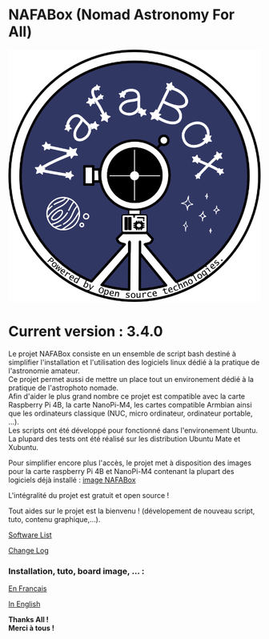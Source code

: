 # NAFABox (Nomad Astronomy For All)

<p align="center">
  <img src="https://github.com/Patrick-81/NAFABox/blob/master/doc/logo.png"?raw=true" alt="NAFABox Logo"/>
</p>

# Current version : **3.4.0**

Le projet NAFABox consiste en un ensemble de script bash destiné à simplifier l'installation et l'utilisation des logiciels linux dédié à la pratique de l'astronomie amateur.   
Ce projet permet aussi de mettre un place tout un environement dédié à la pratique de l'astrophoto nomade.   
Afin d'aider le plus grand nombre ce projet est compatible avec la carte Raspberry Pi 4B, la carte NanoPi-M4, les cartes compatible Armbian ainsi que les ordinateurs classique (NUC, micro ordinateur, ordinateur portable, ...).    
Les scripts ont été développé pour fonctionné dans l'environement Ubuntu. La plupard des tests ont été réalisé sur les distribution Ubuntu Mate et Xubuntu.    

Pour simplifier encore plus l'accès, le projet met à disposition des images pour la carte raspberry Pi 4B et NanoPi-M4 contenant la plupart des logiciels déjà installé : [image NAFABox](https://github.com/Patrick-81/NAFABox/blob/master/doc/image_board.md)    

L'intégralité du projet est gratuit et open source !    

Tout aides sur le projet est la bienvenu ! (dévelopement de nouveau script, tuto, contenu graphique,...).    


  
[Software List](https://github.com/Patrick-81/NAFABox/blob/master/doc/Software.md)   

[Change Log](https://github.com/Patrick-81/NAFABox/blob/master/doc/ChangeLog.md)    

### Installation, tuto, board image, ... :

[En Francais](https://github.com/Patrick-81/NAFABox/blob/master/doc/README_FR.md)    

[In English](https://github.com/Patrick-81/NAFABox/blob/master/doc/README_EN.md)    

**Thanks All !**   
**Merci à tous !**
